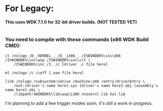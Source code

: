 # For Legacy:

**This uses WDK 7.1.0 for 32-bit driver builds. (NOT TESTED YET)**

#

### You need to compile with these commands (x86 WDK Build CMD):

```
cl /nologo /D__KERNEL__ /D__i386__ /I%WINDDK%\inc\ddk /I%WINDDK%\inc\wxp /I%WINDDK%\inc\crt \
    /I%WINDDK%\inc /I. /c [driver .c file here]

ml /nologo /c /coff [.asm file here]

link /nologo /subsystem:native /machine:x86 /entry:DriverEntry \
    /out:[driver's name here].sys [driver's name here].obj [assembly's name here].obj \
    /libpath:%WINDDK%\lib\wxp\i386 ntoskrnl.lib hal.lib
```


I'm planning to add a few trigger modes soon, it's still a work in progress.